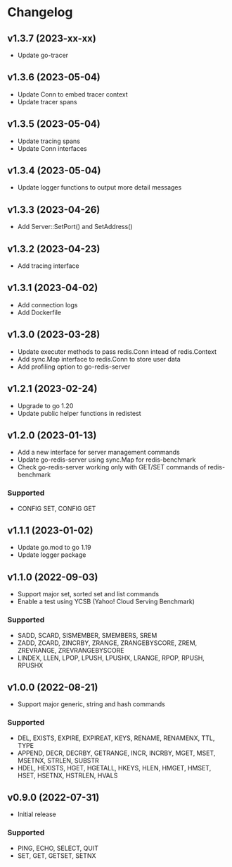 # Changelog

## v1.3.7 (2023-xx-xx)
- Update go-tracer

## v1.3.6 (2023-05-04)
- Update Conn to embed tracer context
- Update tracer spans

## v1.3.5 (2023-05-04)
- Update tracing spans
- Update Conn interfaces

## v1.3.4 (2023-05-04)
- Update logger functions to output more detail messages

## v1.3.3 (2023-04-26)
- Add Server::SetPort() and SetAddress()

## v1.3.2 (2023-04-23)
- Add tracing interface

## v1.3.1 (2023-04-02)
- Add connection logs
- Add Dockerfile

## v1.3.0 (2023-03-28)
- Update executer methods to pass redis.Conn intead of redis.Context
- Add sync.Map interface to redis.Conn to store user data
- Add profiling option to go-redis-server

## v1.2.1 (2023-02-24)
- Upgrade to go 1.20
- Update public helper functions in redistest 

## v1.2.0 (2023-01-13)
- Add a new interface for server management commands
- Update go-redis-server using sync.Map for redis-benchmark
- Check go-redis-server working only with GET/SET commands of redis-benchmark
###  Supported
- CONFIG SET, CONFIG GET

## v1.1.1 (2023-01-02)
- Update go.mod to go 1.19
- Update logger package

## v1.1.0 (2022-09-03)
- Support major set, sorted set and list commands
- Enable a test using YCSB (Yahoo! Cloud Serving Benchmark)
###  Supported
- SADD, SCARD, SISMEMBER, SMEMBERS, SREM
- ZADD, ZCARD, ZINCRBY, ZRANGE, ZRANGEBYSCORE, ZREM, ZREVRANGE, ZREVRANGEBYSCORE
- LINDEX, LLEN, LPOP, LPUSH, LPUSHX, LRANGE, RPOP, RPUSH, RPUSHX

## v1.0.0 (2022-08-21)
- Support major generic, string and hash commands
###  Supported
- DEL, EXISTS, EXPIRE, EXPIREAT, KEYS, RENAME, RENAMENX, TTL, TYPE
- APPEND, DECR, DECRBY, GETRANGE, INCR, INCRBY, MGET, MSET, MSETNX, STRLEN, SUBSTR
- HDEL, HEXISTS, HGET, HGETALL, HKEYS, HLEN, HMGET, HMSET, HSET, HSETNX, HSTRLEN, HVALS

## v0.9.0 (2022-07-31)
- Initial release  
###  Supported
- PING, ECHO, SELECT, QUIT
- SET, GET, GETSET, SETNX

